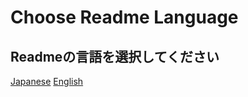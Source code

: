 # Choose Readme Language
## Readmeの言語を選択してください

[Japanese](https://github.com/Dekokiyo/TheOtherRolesGM-KiyoMugi-Edition/blob/main/Readme_JP.md) [English](https://github.com/Dekokiyo/TheOtherRolesGM-KiyoMugi-Edition/blob/main/Readme_EN.md)